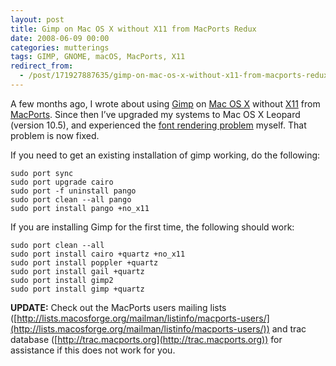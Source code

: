 ```yaml
---
layout: post
title: Gimp on Mac OS X without X11 from MacPorts Redux
date: 2008-06-09 00:00
categories: mutterings
tags: GIMP, GNOME, macOS, MacPorts, X11
redirect_from:
  - /post/171927887635/gimp-on-mac-os-x-without-x11-from-macports-redux
---
```

A few months ago, I wrote about using [Gimp](http://www.gimp.org/) on [Mac OS X](http://www.apple.com/macosx) without [X11](http://en.wikipedia.org/wiki/X11) from [MacPorts](http://www.macports.org/). Since then I&rsquo;ve upgraded my systems to Mac OS X Leopard (version 10.5), and experienced the [font rendering problem](http://trac.macports.org/ticket/15209) myself. That problem is now fixed.

If you need to get an existing installation of gimp working, do the following:

```
sudo port sync
sudo port upgrade cairo
sudo port -f uninstall pango
sudo port clean --all pango
sudo port install pango +no_x11
```

If you are installing Gimp for the first time, the following should work:

```
sudo port clean --all
sudo port install cairo +quartz +no_x11
sudo port install poppler +quartz
sudo port install gail +quartz
sudo port install gimp2
sudo port install gimp +quartz
```

__UPDATE:__ Check out the MacPorts users mailing lists ([http://lists.macosforge.org/mailman/listinfo/macports-users/](http://lists.macosforge.org/mailman/listinfo/macports-users/)) and trac database ([http://trac.macports.org](http://trac.macports.org)) for assistance if this does not work for you.
